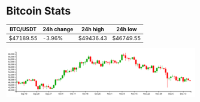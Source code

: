 # Bitcoin Stats

BTC/USDT|24h change|24h high|24h low|
|---|---|---|---|
|$47189.55|-3.96%|$49436.43|$46749.55|

<img src="./chart.svg">

